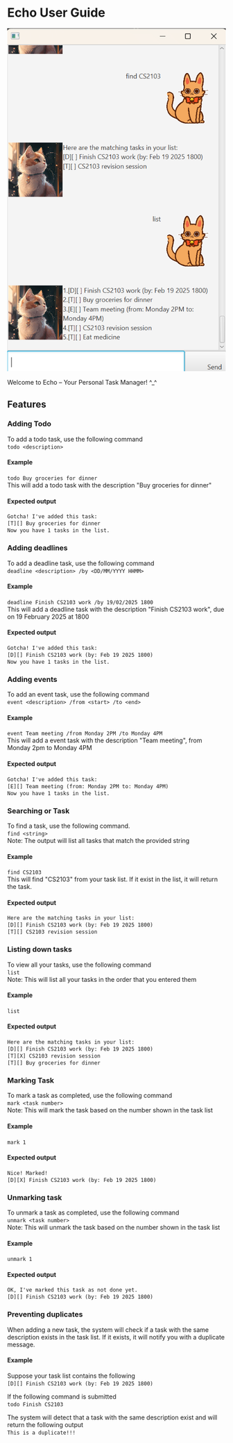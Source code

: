 # Echo User Guide

![Echo screenshot](Ui.png)

Welcome to Echo – Your Personal Task Manager! ^_^

## Features

### Adding Todo 
To add a todo task, use the following command  
`todo <description>`  

#### Example  
`todo Buy groceries for dinner`  
This will add a todo task with the description "Buy groceries for dinner"  

#### Expected output
```
Gotcha! I've added this task:
[T][] Buy groceries for dinner
Now you have 1 tasks in the list.
```
### Adding deadlines
To add a deadline task, use the following command  
`deadline <description> /by <DD/MM/YYYY HHMM>`  

#### Example 
`deadline Finish CS2103 work /by 19/02/2025 1800`  
This will add a deadline task with the description "Finish CS2103 work", due on 19 February 2025 at 1800

#### Expected output  
```
Gotcha! I've added this task:
[D][] Finish CS2103 work (by: Feb 19 2025 1800)
Now you have 1 tasks in the list.
```

### Adding events
To add an event task, use the following command  
`event <description> /from <start> /to <end>`  

#### Example 
`event Team meeting /from Monday 2PM /to Monday 4PM`  
This will add a event task with the description "Team meeting", from Monday 2pm to Monday 4PM

#### Expected output  
```
Gotcha! I've added this task:
[E][] Team meeting (from: Monday 2PM to: Monday 4PM)
Now you have 1 tasks in the list.
```

### Searching or Task
To find a task, use the following command.  
`find <string>`  
Note: The output will list all tasks that match the provided string

#### Example 
`find CS2103`  
This will find "CS2103" from your task list. If it exist in the list, it will return the task.

#### Expected output
```
Here are the matching tasks in your list:
[D][] Finish CS2103 work (by: Feb 19 2025 1800)
[T][] CS2103 revision session
```

### Listing down tasks
To view all your tasks, use the following command  
`list`  
Note: This will list all your tasks in the order that you entered them

#### Example 
`list`

#### Expected output
```
Here are the matching tasks in your list:
[D][] Finish CS2103 work (by: Feb 19 2025 1800)
[T][X] CS2103 revision session
[T][] Buy groceries for dinner
```

### Marking Task
To mark a task as completed, use the following command  
`mark <task number>`  
Note: This will mark the task based on the number shown in the task list

#### Example 
`mark 1`

#### Expected output
```
Nice! Marked!
[D][X] Finish CS2103 work (by: Feb 19 2025 1800)
```

### Unmarking task
To unmark a task as completed, use the following command  
`unmark <task number>`  
Note: This will unmark the task based on the number shown in the task list

#### Example 
`unmark 1`

#### Expected output
```
OK, I've marked this task as not done yet.
[D][] Finish CS2103 work (by: Feb 19 2025 1800)
```

### Preventing duplicates
When adding a new task, the system will check if a task with the same description exists in the task list. If it exists, it will notify you with a duplicate message.

#### Example 
Suppose your task list contains the following  
`[D][] Finish CS2103 work (by: Feb 19 2025 1800)`

If the following command is submitted  
`todo Finish CS2103`  

The system will detect that a task with the same description exist and will return the following output  
`This is a duplicate!!!`